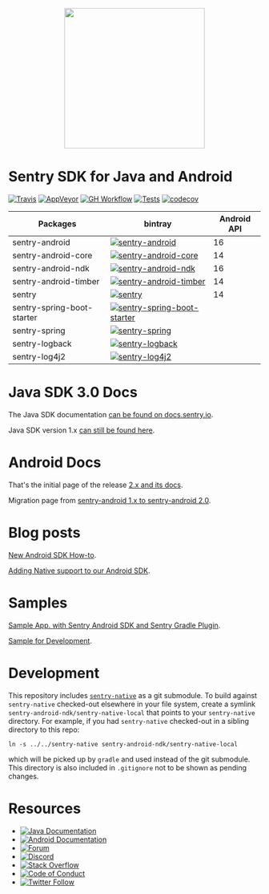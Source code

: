 <p align="center">
  <a href="https://sentry.io" target="_blank" align="center">
    <img src="https://sentry-brand.storage.googleapis.com/sentry-logo-black.png" width="280">
  </a>
  <br />
</p>

Sentry SDK for Java and Android
===========
[![Travis](https://img.shields.io/travis/getsentry/sentry-java/ref/sentry-java-2?label=Travis)](https://travis-ci.com/getsentry/sentry-java)
[![AppVeyor](https://img.shields.io/appveyor/build/sentry/sentry-java?label=AppVeyor)](https://ci.appveyor.com/project/sentry/sentry-java)
[![GH Workflow](https://img.shields.io/github/workflow/status/getsentry/sentry-java/Workflow%20Ubuntu%20macOS?label=GH%20Workflow)](https://github.com/getsentry/sentry-java/actions)
[![Tests](https://img.shields.io/appveyor/tests/sentry/sentry-java/ref/sentry-java-2?compact_message)](https://ci.appveyor.com/project/sentry/sentry-java/branch/ref/sentry-java-2/tests)
[![codecov](https://codecov.io/gh/getsentry/sentry-java/branch/ref/sentry-java-2/graph/badge.svg)](https://codecov.io/gh/getsentry/sentry-java)

|      Packages          | bintray | Android API |
| ---------------------- | ------- | ------- |
| sentry-android | [![sentry-android](https://img.shields.io/bintray/v/getsentry/sentry-android/io.sentry:sentry-android)](https://bintray.com/getsentry/sentry-android/io.sentry:sentry-android?tab=overview) | 16 |
| sentry-android-core | [![sentry-android-core](https://img.shields.io/bintray/v/getsentry/sentry-android/io.sentry:sentry-android-core)](https://bintray.com/getsentry/sentry-android/io.sentry:sentry-android-core?tab=overview) | 14 |
| sentry-android-ndk | [![sentry-android-ndk](https://img.shields.io/bintray/v/getsentry/sentry-android/io.sentry:sentry-android-ndk)](https://bintray.com/getsentry/sentry-android/io.sentry:sentry-android-ndk?tab=overview) | 16 |
| sentry-android-timber | [![sentry-android-timber](https://img.shields.io/bintray/v/getsentry/sentry-android/io.sentry:sentry-android-timber)](https://bintray.com/getsentry/sentry-android/io.sentry:sentry-android-timber?tab=overview) | 14 |
| sentry | [![sentry](https://img.shields.io/bintray/v/getsentry/sentry-java/io.sentry:sentry)](https://bintray.com/getsentry/sentry-java/io.sentry:sentry?tab=overview) | 14 |
| sentry-spring-boot-starter | [![sentry-spring-boot-starter](https://img.shields.io/bintray/v/getsentry/sentry-java/io.sentry:sentry-spring-boot-starter)](https://bintray.com/getsentry/sentry-java/io.sentry:sentry-spring-boot-starter?tab=overview) | |
| sentry-spring | [![sentry-spring](https://img.shields.io/bintray/v/getsentry/sentry-java/io.sentry:sentry-spring)](https://bintray.com/getsentry/sentry-java/io.sentry:sentry-spring?tab=overview) | |
| sentry-logback | [![sentry-logback](https://img.shields.io/bintray/v/getsentry/sentry-java/io.sentry:sentry-logback)](https://bintray.com/getsentry/sentry-java/io.sentry:sentry-logback?tab=overview) | |
| sentry-log4j2 | [![sentry-log4j2](https://img.shields.io/bintray/v/getsentry/sentry-java/io.sentry:sentry-log4j2)](https://bintray.com/getsentry/sentry-java/io.sentry:sentry-log4j2?tab=overview) | |


# Java SDK 3.0 Docs

The Java SDK documentation [can be found on docs.sentry.io](https://docs.sentry.io/platforms/java/).

Java SDK version 1.x [can still be found here](https://docs.sentry.io/clients/java/).

# Android Docs

That's the initial page of the release [2.x and its docs](https://docs.sentry.io/platforms/android).

Migration page from [sentry-android 1.x to sentry-android 2.0](https://docs.sentry.io/platforms/android/migration/).

# Blog posts

[New Android SDK How-to](https://blog.sentry.io/2019/12/10/new-android-sdk-how-to).

[Adding Native support to our Android SDK](https://blog.sentry.io/2019/11/25/adding-native-support-to-our-android-sdk).

# Samples

[Sample App. with Sentry Android SDK and Sentry Gradle Plugin](https://github.com/getsentry/examples/tree/master/android).

[Sample for Development](https://github.com/getsentry/sentry-java/tree/main/sentry-samples).

# Development

This repository includes [`sentry-native`](https://github.com/getsentry/sentry-native/) as a git submodule.
To build against `sentry-native` checked-out elsewhere in your file system, create a symlink `sentry-android-ndk/sentry-native-local` that points to your `sentry-native` directory.
For example, if you had `sentry-native` checked-out in a sibling directory to this repo:

`ln -s ../../sentry-native sentry-android-ndk/sentry-native-local`

which will be picked up by `gradle` and used instead of the git submodule.
This directory is also included in `.gitignore` not to be shown as pending changes.

# Resources

* [![Java Documentation](https://img.shields.io/badge/documentation-sentry.io-green.svg?label=java%20docs)](https://docs.sentry.io/platforms/java/)
* [![Android Documentation](https://img.shields.io/badge/documentation-sentry.io-green.svg?label=android%20docs)](https://docs.sentry.io/platforms/android/)
* [![Forum](https://img.shields.io/badge/forum-sentry-green.svg)](https://forum.sentry.io/c/sdks)
* [![Discord](https://img.shields.io/discord/621778831602221064)](https://discord.gg/Ww9hbqr)
* [![Stack Overflow](https://img.shields.io/badge/stack%20overflow-sentry-green.svg)](http://stackoverflow.com/questions/tagged/sentry)
* [![Code of Conduct](https://img.shields.io/badge/code%20of%20conduct-sentry-green.svg)](https://github.com/getsentry/.github/blob/master/CODE_OF_CONDUCT.md)
* [![Twitter Follow](https://img.shields.io/twitter/follow/getsentry?label=getsentry&style=social)](https://twitter.com/intent/follow?screen_name=getsentry)
